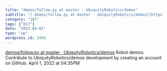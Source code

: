 ```yaml
---
title: "demos/follow.py at master · UbiquityRobotics/demos"
subtitle: "[ demos/follow.py at master · UbiquityRobotics/demos](https://github.com/UbiquityRobotics/demos/blob..."
category: "187"
tags: ["817"]
date: "2022-04-01"
type: "wp"
wordpress_id: 3408
---
```

[ demos/follow.py at master · UbiquityRobotics/demos](https://github.com/UbiquityRobotics/demos/blob/master/fiducial_follow/nodes/follow.py)
 Robot demos. Contribute to UbiquityRobotics/demos development by creating an account on GitHub.
April 1, 2022 at 04:35PM